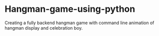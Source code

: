 # Hangman-game-using-python
Creating a fully backend hangman game with command line animation of hangman display and celebration boy.

